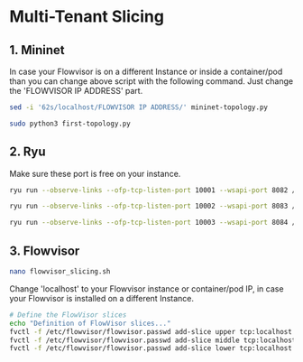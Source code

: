 # Multi-Tenant Slicing

## 1. Mininet

In case your Flowvisor is on a different Instance or inside a container/pod than you can change above script with the following command. Just change the 'FLOWVISOR IP ADDRESS' part.

```bash
sed -i '62s/localhost/FLOWVISOR IP ADDRESS/' mininet-topology.py
```

```bash
sudo python3 first-topology.py
```

## 2. Ryu

Make sure these port is free on your instance.
```bash
ryu run --observe-links --ofp-tcp-listen-port 10001 --wsapi-port 8082 /usr/local/lib/python3.8/dist-packages/ryu/app/gui_topology/gui_topology.py ryu-upperslice.py
```

```bash
ryu run --observe-links --ofp-tcp-listen-port 10002 --wsapi-port 8083 /usr/local/lib/python3.8/dist-packages/ryu/app/gui_topology/gui_topology.py ryu-middleslice.py
```

```bash
ryu run --observe-links --ofp-tcp-listen-port 10003 --wsapi-port 8084 /usr/local/lib/python3.8/dist-packages/ryu/app/gui_topology/gui_topology.py ryu-lowerslice.py
```

## 3. Flowvisor

```bash
nano flowvisor_slicing.sh
```
Change 'localhost' to your Flowvisor instance or container/pod IP, in case your Flowvisor is installed on a different Instance.
```bash
# Define the FlowVisor slices
echo "Definition of FlowVisor slices..."
fvctl -f /etc/flowvisor/flowvisor.passwd add-slice upper tcp:localhost:10001 admin@upperslice
fvctl -f /etc/flowvisor/flowvisor.passwd add-slice middle tcp:localhost:10002 admin@middleslice
fvctl -f /etc/flowvisor/flowvisor.passwd add-slice lower tcp:localhost:10003 admin@lowerslice
```

